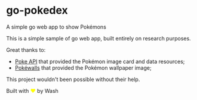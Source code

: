 # go-pokedex
A simple go web app to show Pokémons

This is a simple sample of go web app, built entirely on research purposes.

Great thanks to:
* [Poke API](https://pokeapi.co/) that provided the Pokémon image card and data resources;
* [Pokéwalls](https://pokewalls.wordpress.com/) that provided the Pokémon wallpaper image;

This project wouldn't been possible without their help.  

Built with <span style="color:transparent; text-shadow: 0 0 0 yellow;">♥</span> by Wash